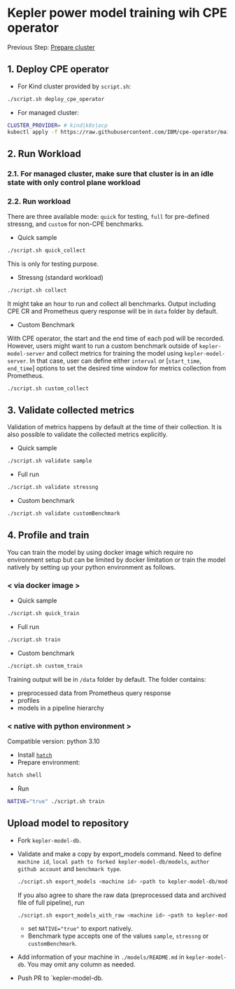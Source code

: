 # Kepler power model training wih CPE operator

Previous Step: [Prepare cluster](./README.md#1-prepare-cluster)

## 1. Deploy CPE operator

- For Kind cluster provided by `script.sh`:

```bash
./script.sh deploy_cpe_operator
```

- For managed cluster:

```bash
CLUSTER_PROVIDER= # kind|k8s|ocp 
kubectl apply -f https://raw.githubusercontent.com/IBM/cpe-operator/main/examples/deployment/${CLUSTER_PROVIDER}-deploy.yaml
```

## 2. Run Workload

### 2.1. For managed cluster, make sure that cluster is in an idle state with only control plane workload

### 2.2. Run workload

There are three available mode: `quick` for testing, `full` for pre-defined stressng, and `custom` for non-CPE benchmarks.

- Quick sample

```bash
./script.sh quick_collect
```

This is only for testing purpose.

- Stressng (standard workload)

```bash
./script.sh collect
```

It might take an hour to run and collect all benchmarks. Output including CPE CR and Prometheus query response will be in `data` folder by default.

- Custom Benchmark

With CPE operator, the start and the end time of each pod will be recorded. However, users might want to run a custom benchmark outside of `kepler-model-server` and collect metrics for training the model using `kepler-model-server`. In that case, user can define either `interval` or [`start_time`, `end_time`] options to set the desired time window for metrics collection from Prometheus.

```bash
./script.sh custom_collect
```

## 3. Validate collected metrics

Validation of metrics happens by default at the time of their collection. It is also possible to validate the collected metrics explicitly.

- Quick sample

```bash
./script.sh validate sample
```

- Full run

```bash
./script.sh validate stressng
```

- Custom benchmark

```bash
./script.sh validate customBenchmark
```

## 4. Profile and train

You can train the model by using docker image which require no environment setup but can be limited by docker limitation or train the model natively by setting up your python environment as follows.

### < via docker image >

- Quick sample

```bash
./script.sh quick_train
```

- Full run

```bash
./script.sh train
```

- Custom benchmark

```bash
./script.sh custom_train
```

Training output will be in `/data` folder by default. The folder contains:

- preprocessed data from Prometheus query response
- profiles
- models in a pipeline hierarchy

### < native with python environment >

Compatible version: python 3.10

- Install [`hatch`](https://hatch.pypa.io/latest/install/)
- Prepare environment:

```bash
hatch shell
```

- Run

```bash
NATIVE="true" ./script.sh train
```

## Upload model to repository

- Fork `kepler-model-db`.

- Validate and make a copy by export_models command. Need to define `machine id`, `local path to forked kepler-model-db/models`, `author github account` and `benchmark type`.

    ```bash
    ./script.sh export_models <machine id> <path to kepler-model-db/models> <author github account> <benchmark type>
    ```

    If you also agree to share the raw data (preprocessed data and archived file of full pipeline), run

    ```bash
    ./script.sh export_models_with_raw <machine id> <path to kepler-model-db/models> <author github account> <benchmark type>
    ```

  - set `NATIVE="true"` to export natively.
  - Benchmark type accepts one of the values `sample`, `stressng` or `customBenchmark`.

- Add information of your machine in `./models/README.md` in `kepler-model-db`. You may omit any column as needed.
- Push PR to `kepler-model-db.
